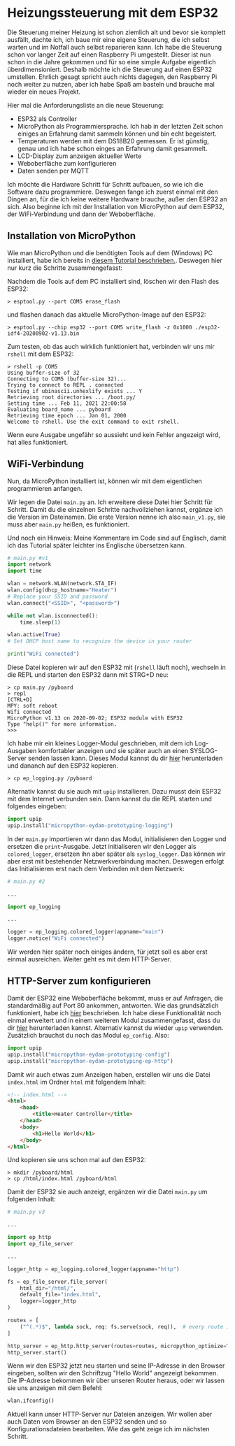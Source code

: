 # Heizungssteuerung mit dem ESP32

Die Steuerung meiner Heizung ist schon ziemlich alt und bevor sie komplett ausfällt, dachte ich, ich baue mir eine eigene Steuerung, die ich selbst warten und im Notfall auch selbst reparieren kann. Ich habe die Steuerung schon vor langer Zeit auf einen Raspberry Pi umgestellt. Dieser ist nun schon in die Jahre gekommen und für so eine simple Aufgabe eigentlich überdimensioniert. Deshalb möchte ich die Steuerung auf einen ESP32 umstellen. Ehrlich gesagt spricht auch nichts dagegen, den Raspberry Pi noch weiter zu nutzen, aber ich habe Spaß am basteln und brauche mal wieder ein neues Projekt.

Hier mal die Anforderungsliste an die neue Steuerung:
* ESP32 als Controller
* MicroPython als Programmiersprache. Ich hab in der letzten Zeit schon einiges an Erfahrung damit sammeln können und bin echt begeistert.
* Temperaturen werden mit dem DS18B20 gemessen. Er ist günstig, genau und ich habe schon einges an Erfahrung damit gesammelt.
* LCD-Display zum anzeigen aktueller Werte
* Weboberfläche zum konfigurieren
* Daten senden per MQTT

Ich möchte die Hardware Schritt für Schritt aufbauen, so wie ich die Software dazu programmiere. Deswegen fange ich zuerst einmal mit den Dingen an, für die ich keine weitere Hardware brauche, außer den ESP32 an sich. Also beginne ich mit der Installation von MicroPython auf dem ESP32, der WiFi-Verbindung und dann der Weboberfläche.

## Installation von MicroPython

Wie man MicroPython und die benötigten Tools auf dem (Windows) PC installiert, habe ich bereits in [diesem Tutorial beschrieben.](https://github.com/eydam-prototyping/tutorials_de/tree/master/micropython/ESP32_installation). Deswegen hier nur kurz die Schritte zusammengefasst:

Nachdem die Tools auf dem PC installiert sind, löschen wir den Flash des ESP32:

```shell
> esptool.py --port COM5 erase_flash
```

und flashen danach das aktuelle MicroPython-Image auf den ESP32:

```shell
> esptool.py --chip esp32 --port COM5 write_flash -z 0x1000 ./esp32-idf4-20200902-v1.13.bin
```

Zum testen, ob das auch wirklich funktioniert hat, verbinden wir uns mir `rshell` mit dem ESP32:

```shell
> rshell -p COM5
Using buffer-size of 32
Connecting to COM5 (buffer-size 32)...
Trying to connect to REPL . connected
Testing if ubinascii.unhexlify exists ... Y
Retrieving root directories ... /boot.py/
Setting time ... Feb 11, 2021 22:00:58
Evaluating board_name ... pyboard
Retrieving time epoch ... Jan 01, 2000
Welcome to rshell. Use the exit command to exit rshell.
```

Wenn eure Ausgabe ungefähr so aussieht und kein Fehler angezeigt wird, hat alles funktioniert.

## WiFi-Verbindung

Nun, da MicroPython installiert ist, können wir mit dem eigentlichen programmieren anfangen.

Wir legen die Datei `main.py` an. Ich erweitere diese Datei hier Schritt für Schritt. Damit du die einzelnen Schritte nachvollziehen kannst, ergänze ich die Version im Dateinamen. Die erste Version nenne ich also `main_v1.py`, sie muss aber `main.py` heißen, es funktioniert.

Und noch ein Hinweis: Meine Kommentare im Code sind auf Englisch, damit ich das Tutorial später leichter ins Englische übersetzen kann.

```python
# main.py #v1
import network
import time

wlan = network.WLAN(network.STA_IF)
wlan.config(dhcp_hostname="Heater")
# Replace your SSID and password
wlan.connect("<SSID>", "<password>")

while not wlan.isconnected():
    time.sleep(1)

wlan.active(True)
# Set DHCP host name to recognize the device in your router

print("WiFi connected")
```

Diese Datei kopieren wir auf den ESP32 mit (`rshell` läuft noch), wechseln in die REPL und starten den ESP32 dann mit STRG+D neu:

```shell
> cp main.py /pyboard
> repl
[CTRL+D]
MPY: soft reboot
Wifi connected
MicroPython v1.13 on 2020-09-02; ESP32 module with ESP32
Type "help()" for more information.
>>>
```

Ich habe mir ein kleines Logger-Modul geschrieben, mit dem ich Log-Ausgaben komfortabler anzeigen und sie später auch an einen SYSLOG-Server senden lassen kann. Dieses Modul kannst du dir [hier](https://github.com/eydam-prototyping/tutorials_de/tree/master/micropython/packages/ep_logging) herunterladen und dananch auf den ESP32 kopieren.

```shell
> cp ep_logging.py /pyboard
```

Alternativ kannst du sie auch mit `upip` installieren. Dazu musst dein ESP32 mit dem Internet verbunden sein. Dann kannst du die REPL starten und folgendes eingeben:

```python
import upip
upip.install("micropython-eydam-prototyping-logging")
```

In der `main.py` importieren wir dann das Modul, initialisieren den Logger und ersetzen die `print`-Ausgabe. Jetzt initialiseren wir den Logger als `colored_logger`, ersetzen ihn aber später als `syslog_logger`. Das können wir aber erst mit bestehender Netzwerkverbindung machen. Deswegen erfolgt das Initialisieren erst nach dem Verbinden mit dem Netzwerk:

```python
# main.py #2

...

import ep_logging

...

logger = ep_logging.colored_logger(appname="main")
logger.notice("WiFi connected")

```

Wir werden hier später noch einiges ändern, für jetzt soll es aber erst einmal ausreichen. Weiter geht es mit dem HTTP-Server.

## HTTP-Server zum konfigurieren

Damit der ESP32 eine Weboberfläche bekommt, muss er auf Anfragen, die standardmäßig auf Port 80 ankommen, antworten. Wie das grundsätzlich funktioniert, habe ich [hier](https://www.eydam-prototyping.com/2021/01/12/micropython-wifi-konfigurieren-mit-einfachem-http-server/) beschrieben. Ich habe diese Funktionalität noch einmal erweitert und in einem weiteren Modul zusammengefasst, dass du dir [hier](https://github.com/eydam-prototyping/tutorials_de/tree/master/micropython/packages/ep_http) herunterladen kannst. Alternativ kannst du wieder `upip` verwenden. Zusätzlich brauchst du noch das Modul `ep_config`. Also:

```python
import upip
upip.install("micropython-eydam-prototyping-config")
upip.install("micropython-eydam-prototyping-ep-http")
```

Damit wir auch etwas zum Anzeigen haben, erstellen wir uns die Datei `index.html` im Ordner `html` mit folgendem Inhalt:

```html
<!-- index.html -->
<html>
    <head>
        <title>Heater Controller</title>
    </head>
    <body>
        <h1>Hello World</h1>
    </body>
</html>
```

Und kopieren sie uns schon mal auf den ESP32:

```shell
> mkdir /pyboard/html
> cp /html/index.html /pyboard/html
```

Damit der ESP32 sie auch anzeigt, ergänzen wir die Datei `main.py` um folgenden Inhalt:

```python
# main.py v3

...

import ep_http
import ep_file_server

...

logger_http = ep_logging.colored_logger(appname="http")

fs = ep_file_server.file_server(
    html_dir="/html/",
    default_file="index.html",
    logger=logger_http
)

routes = [
    ("^(.*)$", lambda sock, req: fs.serve(sock, req)),  # every route is forwarded to file server
]

http_server = ep_http.http_server(routes=routes, micropython_optimize=True, logger=logger_http)
http_server.start()
```

Wenn wir den ESP32 jetzt neu starten und seine IP-Adresse in den Browser eingeben, sollten wir den Schriftzug "Hello World" angezeigt bekommen. Die IP-Adresse bekommen wir über unseren Router heraus, oder wir lassen sie uns anzeigen mit dem Befehl:

```python
wlan.ifconfig()
```

Aktuell kann unser HTTP-Server nur Dateien anzeigen. Wir wollen aber auch Daten vom Browser an den ESP32 senden und so Konfigurationsdateien bearbeiten. Wie das geht zeige ich im nächsten Schritt.